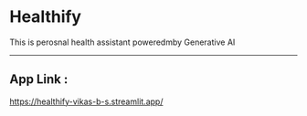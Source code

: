 # Healthify
This is perosnal health assistant poweredmby Generative AI

--- 

## App Link : 
https://healthify-vikas-b-s.streamlit.app/
